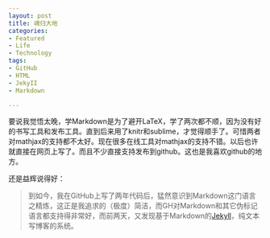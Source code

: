 ```yaml
---
layout: post
title: 魂归大地
categories:
- Featured
- Life
- Technology
tags:
- GitHub
- HTML
- JekyII
- Markdown

---
```

要说我觉悟太晚，学Markdown是为了避开LaTeX，学了两次都不顺，因为没有好的书写工具和发布工具。直到后来用了knitr和sublime，才觉得顺手了。可惜两者对mathjax的支持都不太好。现在很多在线工具对mathjax的支持不错。以后也许就直接在网页上写了。而且不少直接支持发布到github。这也是我喜欢github的地方。

还是益辉说得好：
>    到如今，我在GitHub上写了两年代码后，猛然意识到Markdown这门语言之精炼，这正是我追求的（极度）简洁，而GH对Markdown和其它伪标记语言都支持得非常好，而前两天，又发现基于Markdown的[Jekyll](https://github.com/mojombo/jekyll/)，纯文本写博客的系统。
